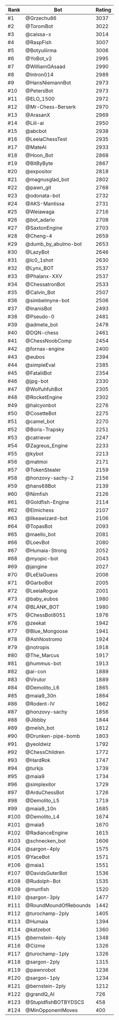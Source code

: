 Rank|Bot|Rating
---|---|---
#1|@Grzechu86|3037
#2|@ToromBot|3022
#3|@caissa-x|3014
#4|@RaspFish|3007
#5|@Botyuliirma|3006
#6|@YoBot_v2|2995
#7|@WilliamGAsaad|2990
#8|@Intron014|2989
#9|@HansNiemannBot|2973
#10|@PetersBot|2973
#11|@ELO_1500|2972
#12|@Mr-Chess-Berserk|2970
#13|@ArasanX|2969
#14|@Lili-ai|2950
#15|@abcbot|2938
#16|@LeelaChessTest|2935
#17|@MateAI|2933
#18|@Hoon_Bot|2868
#19|@BitByByte|2867
#20|@expositor|2818
#21|@magnusglad_bot|2802
#22|@pawn_git|2768
#23|@odonata-bot|2732
#24|@AKS-Mantissa|2731
#25|@Weiawaga|2716
#26|@bot_adario|2708
#27|@SaxtonEngine|2703
#28|@Cheng-4|2659
#29|@dumb_by_abulmo-bot|2653
#30|@LazyBot|2646
#31|@lc0_1shot|2630
#32|@Lynx_BOT|2537
#33|@Phalanx-XXV|2537
#34|@ChessatronBot|2533
#35|@Calvin_Bot|2507
#36|@simbelmyne-bot|2506
#37|@InanisBot|2493
#38|@Pseudo-0|2481
#39|@admete_bot|2478
#40|@DQN-chess|2461
#41|@ChessNoobComp|2454
#42|@fornax-engine|2400
#43|@eubos|2394
#44|@simpleEval|2385
#45|@FataliiBot|2354
#46|@jpg-bot|2330
#47|@WolfuhfuhBot|2305
#48|@RocketEngine|2302
#49|@halcyonbot|2276
#50|@CosetteBot|2275
#51|@camel_bot|2270
#52|@Boris-Trapsky|2251
#53|@catriever|2247
#54|@Zagreus_Engine|2233
#55|@kybot|2213
#56|@matmoi|2171
#57|@TokenStealer|2159
#58|@honzovy-sachy-2|2156
#59|@hans68Bot|2139
#60|@Nimfish|2126
#61|@Goldfish-Engine|2114
#62|@Elmichess|2107
#63|@likeawizard-bot|2106
#64|@TopasBot|2093
#65|@maello_bot|2081
#66|@LoevBot|2080
#67|@Humaia-Strong|2052
#68|@myopic-bot|2043
#69|@jangine|2027
#70|@LeElaGuess|2006
#71|@GarboBot|2005
#72|@LeelaRogue|2001
#73|@baby_eubos|1980
#74|@BLANK_BOT|1980
#75|@ChessBot8051|1976
#76|@zeekat|1942
#77|@Blue_Mongoose|1941
#78|@AshNostromo|1924
#79|@notropis|1918
#80|@The_Marcus|1917
#81|@hummus-bot|1913
#82|@ai-con|1889
#83|@Virutor|1889
#84|@Demolito_L6|1865
#85|@maia9_30n|1864
#86|@Rodent-IV|1862
#87|@honzovy-sachy|1856
#88|@Jibbby|1844
#89|@melsh_bot|1812
#90|@Drunken-pipe-bomb|1803
#91|@yeoldwiz|1792
#92|@ChessChildren|1772
#93|@HardRok|1747
#94|@turkjs|1739
#95|@maia9|1734
#96|@simplexitor|1729
#97|@ArduChessBot|1726
#98|@Demolito_L5|1719
#99|@maia9_10n|1685
#100|@Demolito_L4|1674
#101|@maia5|1670
#102|@RadianceEngine|1615
#103|@schnecken_bot|1606
#104|@sargon-4ply|1575
#105|@YaceBot|1571
#106|@maia1|1551
#107|@DavidsGuterBot|1536
#108|@Rudolph-Bot|1535
#109|@munfish|1520
#110|@sargon-3ply|1477
#111|@RoundMoundOfRebounds|1442
#112|@turochamp-2ply|1405
#113|@Humaia|1394
#114|@katzebot|1360
#115|@bernstein-4ply|1348
#116|@Cizme|1326
#117|@turochamp-1ply|1326
#118|@sargon-2ply|1315
#119|@pawnrobot|1236
#120|@sargon-1ply|1234
#121|@bernstein-2ply|1212
#122|@grandQ_AI|726
#123|@StupidfishBOTBYDSCS|458
#124|@MinOpponentMoves|400
